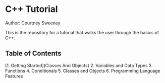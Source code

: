 # C++ Tutorial 

Author: Courtney Sweeney

This is the repository for a tutorial that walks the user through the basics of C++. 

## Table of Contents
[1. Getting Started](Classes And Objects)
2. Variables and Data Types
3. Functions
4. Conditionals
5. Classes and Objects
6. Programming Language Features
